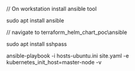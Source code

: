 // On workstation install ansible tool

sudo apt install ansible

// navigate to terraform_helm_chart_poc\ansible

sudo apt install sshpass

ansible-playbook -i hosts-ubuntu.ini site.yaml -e kubernetes_init_host=master-node -v